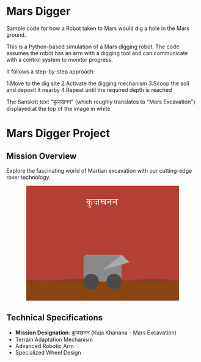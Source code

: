 # Mars Digger
Sample code for how a Robot taken to Mars would dig a hole in the Mars ground. 

This is a Python-based simulation of a Mars digging robot. The code assumes the robot has an arm with a digging tool and can communicate with a control system to monitor progress. 

It follows a step-by-step approach:

1.Move to the dig site
2.Activate the digging mechanism
3.Scoop the soil and deposit it nearby
4.Repeat until the required depth is reached

The Sanskrit text "कुजखनन" (which roughly translates to "Mars Excavation") displayed at the top of the image in white
# Mars Digger Project

## Mission Overview
Explore the fascinating world of Martian excavation with our cutting-edge rover technology.

<p align="center">
  <img src="mars-digger.svg" alt="Mars Digger with Sanskrit Text" width="400" height="300">
</p>

## Technical Specifications
- **Mission Designation**: कुजखनन (Kuja Khanana - Mars Excavation)
- Terrain Adaptation Mechanism
- Advanced Robotic Arm
- Specialized Wheel Design
